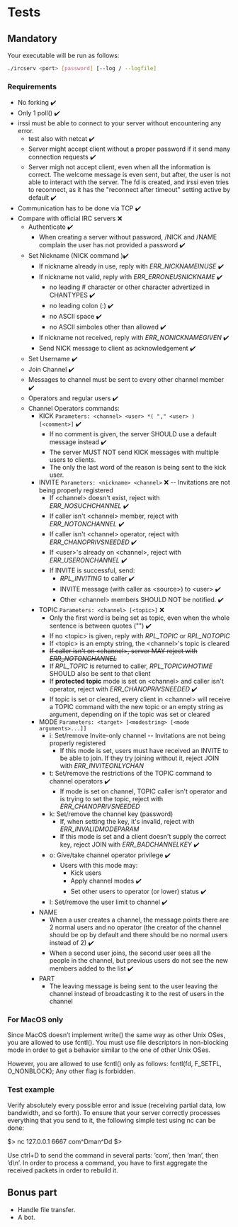 # Tests

## Mandatory

Your executable will be run as follows:

```bash
./ircserv <port> [password] [--log / --logfile]
```

### Requirements

- No forking ✔️
- Only 1 poll() ✔️
- irssi must be able to connect to your server without encountering any error.
  - test also with netcat ✔️
  - Server might accept client without a proper password if it send many connection requests ✔️
  - Server migh not accept client, even when all the information is correct. The welcome message is even sent, but after, the user is not able to interact with the server. The fd is created, and irssi even tries to reconnect, as it has the "reconnect after timeout" setting active by default ✔️
- Communication has to be done via TCP ✔️
- Compare with official IRC servers ❌
  - Authenticate ✔️
    - When creating a server without password, /NICK and /NAME complain the user has not provided a password ✔️
  - Set Nickname (NICK command )✔️
    - If nickname already in use, reply with *ERR_NICKNAMEINUSE* ✔️
    - If nickname not valid, reply with *ERR_ERRONEUSNICKNAME* ✔️
      - no leading # character or other character advertized in CHANTYPES ✔️
      - no leading colon (:) ✔️
      - no ASCII space ✔️
      - no ASCII simboles other than allowed ✔️
    - If nickname not received, reply with *ERR_NONICKNAMEGIVEN* ✔️
    - Send NICK message to client as acknowledgement ✔️
  - Set Username ✔️
  - Join Channel ✔️
  - Messages to channel must be sent to every other channel member ✔️
  - Operators and regular users ✔️
  - Channel Operators commands:
    - KICK `Parameters: <channel> <user> *( "," <user> ) [<comment>]` ✔️
      - If no comment is given, the server SHOULD use a default message instead ✔️
      - The server MUST NOT send KICK messages with multiple users to clients.
      - The only the last word of the reason is being sent to the kick user.
    - INVITE `Parameters: <nickname> <channel>` ❌ -- Invitations are not being properly registered
      - If \<channel> doesn't exist, reject with *ERR_NOSUCHCHANNEL* ✔️
      - If caller isn't \<channel> member, reject with *ERR_NOTONCHANNEL* ✔️
      - If caller isn't \<channel> operator, reject with *ERR_CHANOPRIVSNEEDED* ✔️
      - If \<user>'s already on \<channel>, reject with *ERR_USERONCHANNEL* ✔️
      - If INVITE is successful, send:
        - *RPL_INVITING* to caller ✔️
        - INVITE message (with caller as \<source>) to \<user> ✔️
        - Other \<channel> members SHOULD NOT be notified. ✔️
    - TOPIC `Parameters: <channel> [<topic>]` ❌
      - Only the first word is being set as topic, even when the whole sentence is between quotes ("") ✔️
      - If no \<topic> is given, reply with *RPL_TOPIC* or *RPL_NOTOPIC*
      - If \<topic> is an empty string, the \<channel>'s topic is cleared
      - ~~If caller isn't on \<channel>, server MAY reject with *ERR_NOTONCHANNEL*~~
      - If *RPL_TOPIC* is returned to caller, *RPL_TOPICWHOTIME* SHOULD also be sent to that client
      - If **protected topic** mode is set on \<channel> and caller isn't operator, reject with *ERR_CHANOPRIVSNEEDED* ✔️
      - If topic is set or cleared, every client in \<channel> will receive a TOPIC command with the new topic or an empty string as argument, depending on if the topic was set or cleared
    - MODE `Parameters: <target> [<modestring> [<mode arguments>...]]`
      - i: Set/remove Invite-only channel -- Invitations are not being properly registered
        - If this mode is set, users must have received an INVITE to be able to join. If they try joining without it, reject JOIN with *ERR_INVITEONLYCHAN*
      - t: Set/remove the restrictions of the TOPIC command to channel operators ✔️
        - If mode is set on channel, TOPIC caller isn't operator and is trying to set the topic, reject with *ERR_CHANOPRIVSNEEDED*
      - k: Set/remove the channel key (password)
        - If, when setting the key, it's invalid, reject with *ERR_INVALIDMODEPARAM*
        - If this mode is set and a client doesn't supply the correct key, reject JOIN with *ERR_BADCHANNELKEY* ✔️
      - o: Give/take channel operator privilege ✔️
        - Users with this mode may:
          - Kick users
          - Apply channel modes ✔️
          - Set other users to operator (or lower) status ✔️
      - l: Set/remove the user limit to channel ✔️
    - NAME
      - When a user creates a channel, the message points there are 2 normal users and no operator (the creator of the channel should be op by default and there should be no normal users instead of 2) ✔️
      - When a second user joins, the second user sees all the people in the channel, but previous users do not see the new members added to the list ✔️
    - PART
      - The leaving message is being sent to the user leaving the channel instead of broadcasting it to the rest of users in the channel


### For MacOS only

Since MacOS doesn’t implement write() the same way as other Unix OSes, you are allowed to use fcntl().
You must use file descriptors in non-blocking mode in order to get a behavior similar to the one of other Unix OSes.

However, you are allowed to use fcntl() only as follows:
fcntl(fd, F_SETFL, O_NONBLOCK);
Any other flag is forbidden.

### Test example

Verify absolutely every possible error and issue (receiving partial data, low bandwidth, and so forth).
To ensure that your server correctly processes everything that you send to it, the following simple test using nc can be done:

\$> nc 127.0.0.1 6667
com^Dman^Dd
\$>

Use ctrl+D to send the command in several parts: ’com’, then ’man’, then ’d\n’.
In order to process a command, you have to first aggregate the received packets in order to rebuild it.

## Bonus part

- Handle file transfer.
- A bot.
